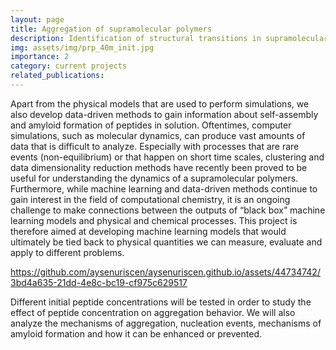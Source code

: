 ```yaml
---
layout: page
title: Aggregation of supramolecular polymers
description: Identification of structural transitions in supramolecular systems with machine learning models
img: assets/img/prp_40m_init.jpg
importance: 2
category: current projects
related_publications: 
---
```


Apart from the physical models that are used to perform simulations, we also develop data-driven methods to gain information about self-assembly and amyloid formation of peptides in solution. Oftentimes, computer simulations, such as molecular dynamics, can produce vast amounts of data that is difficult to analyze. Especially with processes that are rare events (non-equilibrium) or that happen on short time scales, clustering and data dimensionality reduction methods have recently been proved to be useful for understanding the dynamics of a supramolecular polymers. Furthermore, while machine learning and data-driven methods continue to gain interest in the field of computational chemistry, it is an ongoing challenge to make connections between the outputs of “black box” machine learning models and physical and chemical processes. This project is therefore aimed at developing machine learning models that would ultimately be tied back to physical quantities we can measure, evaluate and apply to different problems.



https://github.com/aysenuriscen/aysenuriscen.github.io/assets/44734742/3bd4a635-21dd-4e8c-bc19-cf975c629517



Different initial peptide concentrations will be tested in order to study the effect of peptide concentration on aggregation behavior. We will also analyze the mechanisms of aggregation, nucleation events, mechanisms of amyloid formation and how it can be enhanced or prevented.

